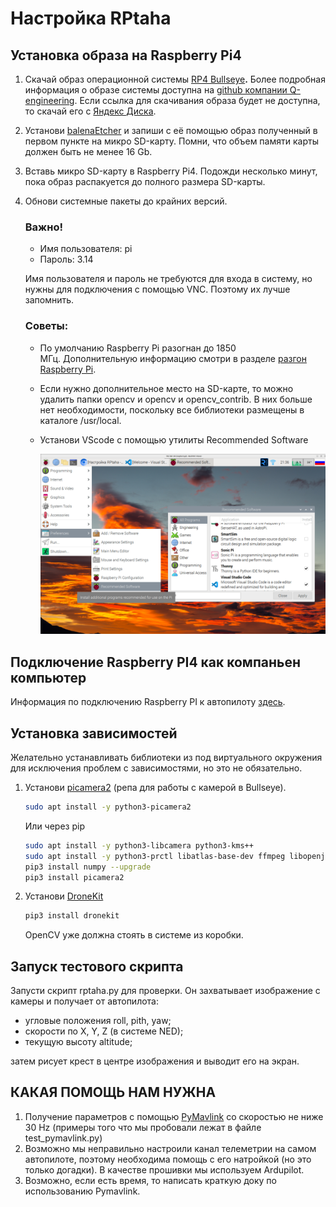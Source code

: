 # Настройка RPtaha

## Установка образа на Raspberry Pi4

1. Скачай образ операционной системы [RP4 Bullseye](https://ln5.sync.com/dl/4083226a0/e7t6w7jp-x4vqthff-8v9fxzuh-9y84f2x4/view/default/12603243340004)**.** Более подробная информация о образе системы доступна на [github компании Q-engineering](https://github.com/Qengineering/RPi-Bullseye-DNN-image). Если ссылка для скачивания образа будет не доступна, то скачай его с [Яндекс Диска](https://disk.yandex.ru/d/jI3tcIIIQy1Wuw).
2. Установи [balenaEtcher](https://balena-etcher.com/) и запиши с её помощью образ полученный в первом пункте на микро SD-карту. Помни, что объем памяти карты должен быть не менее 16 Gb. 
3. Вставь микро SD-карту в Raspberry Pi4.  Подожди несколько минут, пока образ распакуется до полного размера SD-карты.
4. Обнови системные пакеты до крайних версий. 
    
    ### Важно!
    
    - Имя пользователя: pi
    - Пароль: 3.14
    
    Имя пользователя и пароль не требуются для входа в систему, но нужны для подключения с помощью VNC. Поэтому их лучше запомнить. 
    
    ### Советы:
    
    - По умолчанию Raspberry Pi разогнан до 1850 МГц. Дополнительную информацию смотри в разделе [разгон Raspberry Pi](https://qengineering.eu/overclocking-the-raspberry-pi-4.html).
    - Если нужно дополнительное место на SD-карте, то можно удалить папки opencv и opencv и opencv_contrib. В них больше нет необходимости, поскольку все библиотеки размещены в каталоге /usr/local.
    - Установи VScode с помощью утилиты Recommended Software
        
        ![Снимок экрана от 2023-09-02 21-36-55.png](Images/screenshot.png)
        
## Подключение Raspberry PI4 как компаньен компьютер
Информация по подключению Raspberry PI к автопилоту   [здесь](https://ardupilot.org/dev/docs/raspberry-pi-via-mavlink.html).

## Установка зависимостей
Желательно устанавливать библиотеки из под виртуального окружения для исключения проблем с зависимостями, но это не обязательно.

1. Установи [picamera2](https://github.com/raspberrypi/picamera2) (репа для работы с камерой в Bullseye).
    ```bash
    sudo apt install -y python3-picamera2
    ```
    Или через pip
    ```bash
    sudo apt install -y python3-libcamera python3-kms++
    sudo apt install -y python3-prctl libatlas-base-dev ffmpeg libopenjp2-7 python3-pip
    pip3 install numpy --upgrade
    pip3 install picamera2
    ```
2. Установи [DroneKit](https://github.com/dronekit/dronekit-python)

    ```bash
    pip3 install dronekit
    ```

    OpenCV уже должна стоять в системе из коробки.


## Запуск тестового скрипта
Запусти скрипт rptaha.py для проверки. Он захватывает изображение с камеры и получает от автопилота:
- угловые положения roll, pith, yaw; 
- скорости по X, Y, Z (в системе NED); 
- текущую высоту altitude;

затем рисует крест в центре изображения и выводит его на экран.


## КАКАЯ ПОМОЩЬ НАМ НУЖНА

1. Получение параметров с помощью [PyMavlink](https://github.com/ArduPilot/pymavlink) со скоростью не ниже 30 Hz (примеры того что мы пробовали лежат в файле test_pymavlink.py)
2. Возможно мы неправильно настроили канал телеметрии на самом автопилоте, поэтому необходима помощь с его натройкой (но это только догадки). В качестве прошивки мы используем Ardupilot.
3. Возможно, если есть время, то написать краткую доку по использованию Pymavlink.






